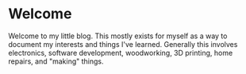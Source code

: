 # Welcome
Welcome to my little blog. This mostly exists for myself as a way to document
my interests and things I've learned. Generally this involves electronics,
software development, woodworking, 3D printing, home repairs, and "making" things.
